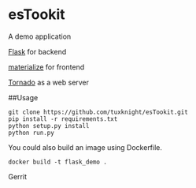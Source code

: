 # esTookit

A demo application 

[Flask](http://flask.pocoo.org/) for backend

[materialize](http://materializecss.com/) for frontend

[Tornado](http://tornado) as a web server

##Usage

```
git clone https://github.com/tuxknight/esTookit.git
pip install -r requirements.txt
python setup.py install
python run.py
```

You could also build an image using Dockerfile.

```
docker build -t flask_demo .
```
Gerrit
